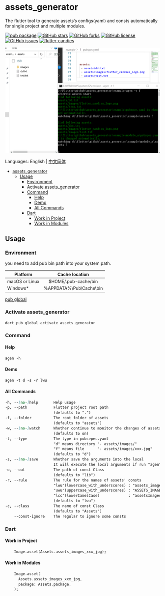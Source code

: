 # assets_generator

The flutter tool to generate assets‘s configs(yaml) and consts automatically for single project and multiple modules.

[![pub package](https://img.shields.io/pub/v/assets_generator.svg)](https://pub.dartlang.org/packages/assets_generator) [![GitHub stars](https://img.shields.io/github/stars/fluttercandies/assets_generator)](https://github.com/fluttercandies/assets_generator/stargazers) [![GitHub forks](https://img.shields.io/github/forks/fluttercandies/assets_generator)](https://github.com/fluttercandies/assets_generator/network) [![GitHub license](https://img.shields.io/github/license/fluttercandies/assets_generator)](https://github.com/fluttercandies/assets_generator/blob/master/LICENSE) [![GitHub issues](https://img.shields.io/github/issues/fluttercandies/assets_generator)](https://github.com/fluttercandies/assets_generator/issues) <a target="_blank" href="https://jq.qq.com/?_wv=1027&k=5bcc0gy"><img border="0" src="https://pub.idqqimg.com/wpa/images/group.png" alt="flutter-candies" title="flutter-candies"></a>

![](assets_generator.gif)

Languages: English | [中文简体](README-ZH.md)

- [assets_generator](#assets_generator)
  - [Usage](#usage)
    - [Environment](#environment)
    - [Activate assets_generator](#activate-assets_generator)
    - [Command](#command)
      - [Help](#help)
      - [Demo](#demo)
      - [All Commands](#all-commands)
    - [Dart](#dart)
      - [Work in Project](#work-in-project)
      - [Work in Modules](#work-in-modules)

## Usage

### Environment

you need to add pub bin path into your system path.

| Platform       |     Cache  location     |
| -------------- | :---------------------: |
| macOS or Linux |  $HOME/.pub-cache/bin   |
| Windows*       | %APPDATA%\Pub\Cache\bin |

[pub global](https://dart.dev/tools/pub/cmd/pub-global)

### Activate assets_generator

 `dart pub global activate assets_generator`

### Command

#### Help

`agen -h`

#### Demo

`agen -t d -s -r lwu`

#### All Commands

``` markdown
-h, --[no-]help       Help usage
-p, --path            Flutter project root path
                      (defaults to ".")
-f, --folder          The root folder of assets
                      (defaults to "assets")
-w, --[no-]watch      Whether continue to monitor the changes of assets
                      (defaults to on)
-t, --type            The type in pubsepec.yaml
                      "d" means directory "- assets/images/"
                      "f" means file      "- assets/images/xxx.jpg"
                      (defaults to "d")
-s, --[no-]save       Whether save the arguments into the local
                      It will execute the local arguments if run "agen" without any arguments
-o, --out             The path of const Class
                      (defaults to "lib")
-r, --rule            The rule for the names of assets' consts
                      "lwu"(lowercase_with_underscores) : "assets_images_xxx_jpg"
                      "uwu"(uppercase_with_underscores) : "ASSETS_IMAGES_XXX_JPG"
                      "lcc"(lowerCamelCase)             : "assetsImagesXxxJpg"
                      (defaults to "lwu")
-c, --class           The name of const Class
                      (defaults to "Assets")
    --const-ignore    The regular to ignore some consts
```

### Dart

#### Work in Project

``` dart
    Image.asset(Assets.assets_images_xxx_jpg);
```

#### Work in Modules

``` dart
    Image.asset(
      Assets.assets_images_xxx_jpg,
      package: Assets.package,
    );
```